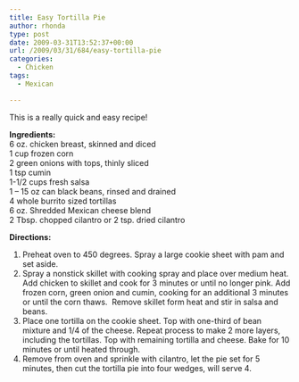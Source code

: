 ```yaml
---
title: Easy Tortilla Pie
author: rhonda
type: post
date: 2009-03-31T13:52:37+00:00
url: /2009/03/31/684/easy-tortilla-pie
categories:
  - Chicken
tags:
  - Mexican

---
```

This is a really quick and easy recipe!

**Ingredients:**  
6 oz. chicken breast, skinned and diced  
1 cup frozen corn  
2 green onions with tops, thinly sliced  
1 tsp cumin  
1-1/2 cups fresh salsa  
1 – 15 oz can black beans, rinsed and drained  
4 whole burrito sized tortillas  
6 oz. Shredded Mexican cheese blend  
2 Tbsp. chopped cilantro or 2 tsp. dried cilantro

**Directions:**

  1. Preheat oven to 450 degrees. Spray a large cookie sheet with pam and set aside.
  2. Spray a nonstick skillet with cooking spray and place over medium heat. Add chicken to skillet and cook for 3 minutes or until no longer pink. Add frozen corn, green onion and cumin, cooking for an additional 3 minutes or until the corn thaws.  Remove skillet form heat and stir in salsa and beans.
  3. Place one tortilla on the cookie sheet. Top with one-third of bean mixture and 1/4 of the cheese. Repeat process to make 2 more layers, including the tortillas. Top with remaining tortilla and cheese. Bake for 10 minutes or until heated through.
  4. Remove from oven and sprinkle with cilantro, let the pie set for 5 minutes, then cut the tortilla pie into four wedges, will serve 4.